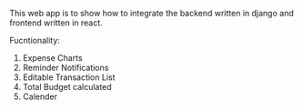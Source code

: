 This web app is to show how to integrate the backend written in django and frontend written in react. 

Fucntionality:
1. Expense Charts
2. Reminder Notifications
3. Editable Transaction List
4. Total Budget calculated
5. Calender
